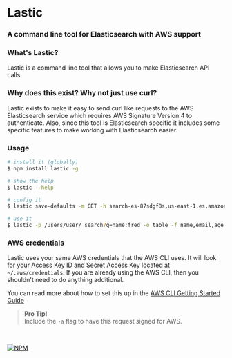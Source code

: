 # Lastic

### A command line tool for Elasticsearch with AWS support

### What's Lastic?

Lastic is a command line tool that allows you to make Elasticsearch API calls.  

### Why does this exist?  Why not just use curl?

Lastic exists to make it easy to send curl like requests to the AWS Elasticsearch service which requires AWS Signature Version 4 to authenticate. Also, since this tool is Elasticsearch specific it includes some specific features to make working with Elasticsearch easier.

### Usage

```sh
# install it (globally)
$ npm install lastic -g

# show the help
$ lastic --help

# config it
$ lastic save-defaults -m GET -h search-es-87sdgf8s.us-east-1.es.amazonaws.com -s https -a

# use it
$ lastic -p /users/user/_search?q=name:fred -o table -f name,email,age

```


### AWS credentials

Lastic uses your same AWS credentials that the AWS CLI uses. It will look for your Access Key ID and Secret Access Key located at ``~/.aws/credentials``.  If you are already using the AWS CLI, then you shouldn't need to do anything additional.

You can read more about how to set this up in the [AWS CLI Getting Started Guide](http://docs.aws.amazon.com/cli/latest/userguide/cli-chap-getting-started.html)


> **Pro Tip!**  
>    Include the ``-a`` flag to have this request signed for AWS.




<br/>

[![NPM](https://nodei.co/npm/lastic.png?downloads=true)](https://www.npmjs.com/package/lastic)
